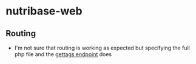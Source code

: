 # nutribase-web
## Routing
* I'm not sure that routing is working as expected but specifying the full php file and the [gettags endpoint](https://objectivedynamics.co.uk/nutribase.php/gettags) does



